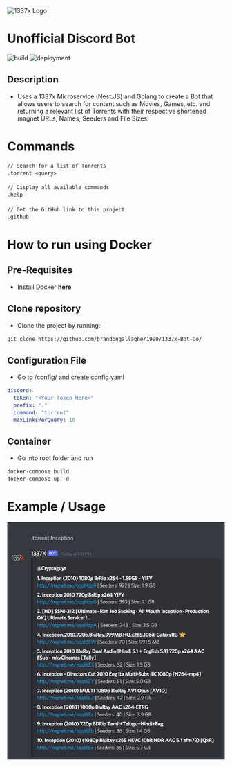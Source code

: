 ![1337x Logo](https://duckduckgo.com/i/e4d3d1a0.png)

# Unofficial Discord Bot

![build](https://github.com/brandongallagher1999/1337x-Bot/actions/workflows/ci.yml/badge.svg) ![deployment](https://github.com/brandongallagher1999/1337x-Bot/actions/workflows/azure.yml/badge.svg)

## Description

- Uses a 1337x Microservice (Nest.JS) and Golang to create a Bot that allows users to search for content such as Movies, Games, etc. and returning a relevant
  list of Torrents with their respective shortened magnet URLs, Names, Seeders and File Sizes.

# Commands

```txt
// Search for a list of Torrents
.torrent <query>

// Display all available commands
.help

// Get the GitHub link to this project
.github
```

# How to run using Docker

## Pre-Requisites

- Install Docker [**here**](https://docs.docker.com/get-docker/)

## Clone repository

- Clone the project by running:

```txt
git clone https://github.com/brandongallagher1999/1337x-Bot-Go/
```

## Configuration File

- Go to /config/ and create config.yaml

```yaml
discord:
  token: "<Your Token Here>"
  prefix: "."
  command: "torrent"
  maxLinksPerQuery: 10
```

## Container

- Go into root folder and run

```txt
docker-compose build
docker-compose up -d
```

# Example / Usage

![Image of the Bot Working](/images/example.jpg?raw=true)